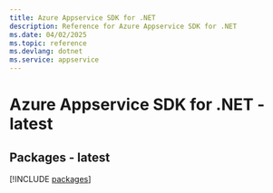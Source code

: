 ```yaml
---
title: Azure Appservice SDK for .NET
description: Reference for Azure Appservice SDK for .NET
ms.date: 04/02/2025
ms.topic: reference
ms.devlang: dotnet
ms.service: appservice
---
```

# Azure Appservice SDK for .NET - latest
## Packages - latest
[!INCLUDE [packages](appservice-index.md)]